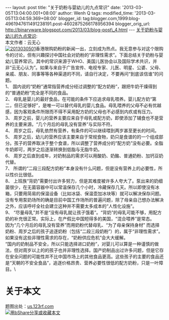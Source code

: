 --- layout: post title: "关于奶粉与婴幼儿的九点常识" date:
'2013-03-05T13:04:00.001+08:00' author: Wenh Q tags: modified\_time:
'2013-03-05T13:04:59.369+08:00' blogger\_id:
tag:blogger.com,1999:blog-4961947611491238191.post-4602875266178956394
blogger\_orig\_url:
http://binaryware.blogspot.com/2013/03/blog-post\_4.html ---
[关于奶粉与婴幼儿的九点常识](http://songshuhui.net/archives/79284): \
本文作者：云无心\
[![](http://cdn.songshuhui.net/wp-content/uploads/2013/03/2013030501.jpg "2013030501")](http://cdn.songshuhui.net/wp-content/uploads/2013/03/2013030501.jpg)香港限购奶粉的新闻一出，立刻成为热点。我无意参与对这个限购令的讨论，但有兴趣探讨中国社会对奶粉的“非理性需求”。下面总结关于奶粉与婴幼儿营养常识。其中的常识来源于WHO、美国儿医协会以及国际学术共识，并非“云无心认为”。如果与来自于广告宣传、电视专家、儿医、明星、公婆、父母、亲戚、朋友、同事等等各种渠道的不同，请自行决定，不要再问“到底该信谁”的问题。\
1、
国内说的“奶粉”通常指营养成分经过调整的“配方奶粉”，跟把牛奶干燥得到的“普通奶粉”完全是不同的食品。\
2、
母乳是婴儿的最好食品，在可能的条件下应追求母乳喂养。婴儿配方奶“第二，但已足够好”，是唯一可以替代母乳的婴儿食品。母乳喂养的父母不必有优越感，因为客观条件所限而不得不采用配方奶的父母也不必感到内疚或有压力。\
3、
周岁之前，婴儿的营养主要应来自于母乳或配方奶，即使添加了辅食也不是营养的主要来源。“几个月后的母乳没有营养”与实际不符。\
4、 周岁之后，母乳依然有营养，有条件的可以继续喂到两岁甚至更长的时间。\
5、
周岁之后，幼儿的营养应该主要来自于常规食物，奶只是食谱的的一个组成部分。孩子的营养取决于整个食谱，所以调整了营养成分的“配方奶”没有必要。全脂牛奶即可，两岁之后逐渐转换到低脂与无脂牛奶。\
6、
周岁之后直到成年，对奶制品的需求可以用酸奶、奶酪、普通奶粉、加钙豆奶代替。\
7、
所谓的“二段三段配方奶粉”本身没有什么问题，但是没有营养上的必要性，所以性价比很低。\
8、
上班族“背奶”需要付出许多努力，但是其难度被许多人夸大了。泵出来的奶细菌很少，在无菌容器中可以常温保存几个小时，冷藏保存几天。所以即使没有冰箱，只要用简易的保温设备（比如冰袋、保温壶加冰块等）就可以解决保存问题。没有专用泵奶场所的确是目前中国工作场所的普遍问题，除了母亲自己想办法解决之外，应该呼吁全社会建立这种并不需要太多成本的“人性化设施”。\
9、
“尽量母乳”并不是“没有母乳就让孩子饿着”。“背奶”的母乳可能不够，用配方奶的补充很正常。实际上，在产假比中国短得多的美国，“混合喂养”是常态。\
因为“几个月后的母乳没有营养”而用奶粉代替母乳、“为了母亲保持身材”
而选择奶粉、周岁之后的孩子追逐奶粉（包括“二段三段奶粉”）的，属于“非理性需求”。如果没有这些非理性需求的存在，“奶粉供应危机”会大大缓解。\
“国内的奶制品不安全，所以只能选择进口奶粉”，对婴儿可以算是一种谨慎的做法，但对周岁以上的的孩子也并非理性选择。国产奶制品出过许多问题，但是它存在安全问题的可能性并不比中国市场上的其他食品更高。这些孩子的主要的食品还是“天朝的不安全食品”，追逐价格昂贵、营养必要性很低的配方奶粉，只是一叶障目。\

关于本文
========

题图出处：[us.123rf.com](http://us.123rf.com/)\
[![用bShare分享或收藏本文](http://static.bshare.cn/frame/images/button_custom1-zh.gif)](http://www.bshare.cn/share?url=http%3A%2F%2Fsongshuhui.net%2Farchives%2F79284&title=%E5%85%B3%E4%BA%8E%E5%A5%B6%E7%B2%89%E4%B8%8E%E5%A9%B4%E5%B9%BC%E5%84%BF%E7%9A%84%E4%B9%9D%E7%82%B9%E5%B8%B8%E8%AF%86 "用bShare分享或收藏本文")
